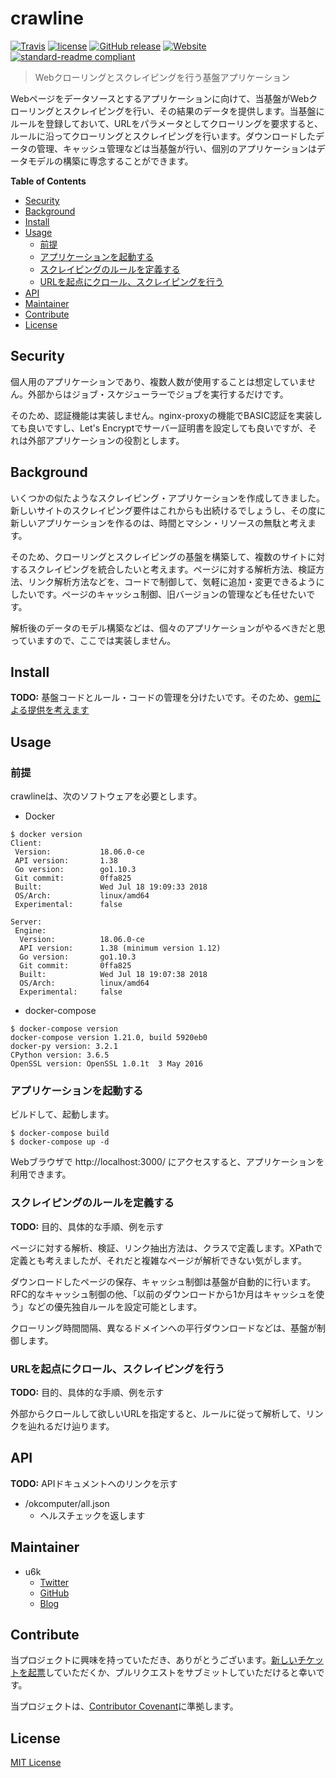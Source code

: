 # crawline

[![Travis](https://img.shields.io/travis/u6k/crawline.svg)](https://travis-ci.org/u6k/crawline)
[![license](https://img.shields.io/github/license/u6k/crawline.svg)](https://github.com/u6k/crawline/blob/master/LICENSE)
[![GitHub release](https://img.shields.io/github/release/u6k/crawline.svg)](https://github.com/u6k/crawline/releases)
[![Website](https://img.shields.io/website-up-down-green-red/https/redmine.u6k.me%2Fprojects%2Fcrawline.svg?label=u6k.Redmine)](https://redmine.u6k.me/projects/crawline)
[![standard-readme compliant](https://img.shields.io/badge/readme%20style-standard-brightgreen.svg?style=flat-square)](https://github.com/RichardLitt/standard-readme)

> Webクローリングとスクレイピングを行う基盤アプリケーション

Webページをデータソースとするアプリケーションに向けて、当基盤がWebクローリングとスクレイピングを行い、その結果のデータを提供します。当基盤にルールを登録しておいて、URLをパラメータとしてクローリングを要求すると、ルールに沿ってクローリングとスクレイピングを行います。ダウンロードしたデータの管理、キャッシュ管理などは当基盤が行い、個別のアプリケーションはデータモデルの構築に専念することができます。

__Table of Contents__

<!-- TOC depthFrom:2 -->

- [Security](#security)
- [Background](#background)
- [Install](#install)
- [Usage](#usage)
  - [前提](#前提)
  - [アプリケーションを起動する](#アプリケーションを起動する)
  - [スクレイピングのルールを定義する](#スクレイピングのルールを定義する)
  - [URLを起点にクロール、スクレイピングを行う](#urlを起点にクロールスクレイピングを行う)
- [API](#api)
- [Maintainer](#maintainer)
- [Contribute](#contribute)
- [License](#license)

<!-- /TOC -->

## Security

個人用のアプリケーションであり、複数人数が使用することは想定していません。外部からはジョブ・スケジューラーでジョブを実行するだけです。

そのため、認証機能は実装しません。nginx-proxyの機能でBASIC認証を実装しても良いですし、Let's Encryptでサーバー証明書を設定しても良いですが、それは外部アプリケーションの役割とします。

## Background

いくつかの似たようなスクレイピング・アプリケーションを作成してきました。新しいサイトのスクレイピング要件はこれからも出続けるでしょうし、その度に新しいアプリケーションを作るのは、時間とマシン・リソースの無駄と考えます。

そのため、クローリングとスクレイピングの基盤を構築して、複数のサイトに対するスクレイピングを統合したいと考えます。ページに対する解析方法、検証方法、リンク解析方法などを、コードで制御して、気軽に追加・変更できるようにしたいです。ページのキャッシュ制御、旧バージョンの管理なども任せたいです。

解析後のデータのモデル構築などは、個々のアプリケーションがやるべきだと思っていますので、ここでは実装しません。

## Install

__TODO:__ 基盤コードとルール・コードの管理を分けたいです。そのため、[gemによる提供を考えます](https://redmine.u6k.me/issues/6560)

## Usage

### 前提

crawlineは、次のソフトウェアを必要とします。

- Docker

```
$ docker version
Client:
 Version:           18.06.0-ce
 API version:       1.38
 Go version:        go1.10.3
 Git commit:        0ffa825
 Built:             Wed Jul 18 19:09:33 2018
 OS/Arch:           linux/amd64
 Experimental:      false

Server:
 Engine:
  Version:          18.06.0-ce
  API version:      1.38 (minimum version 1.12)
  Go version:       go1.10.3
  Git commit:       0ffa825
  Built:            Wed Jul 18 19:07:38 2018
  OS/Arch:          linux/amd64
  Experimental:     false
```

- docker-compose

```
$ docker-compose version
docker-compose version 1.21.0, build 5920eb0
docker-py version: 3.2.1
CPython version: 3.6.5
OpenSSL version: OpenSSL 1.0.1t  3 May 2016
```

### アプリケーションを起動する

ビルドして、起動します。

```
$ docker-compose build
$ docker-compose up -d
```

Webブラウザで http://localhost:3000/ にアクセスすると、アプリケーションを利用できます。

### スクレイピングのルールを定義する

__TODO:__ 目的、具体的な手順、例を示す

ページに対する解析、検証、リンク抽出方法は、クラスで定義します。XPathで定義とも考えましたが、それだと複雑なページが解析できない気がします。

ダウンロードしたページの保存、キャッシュ制御は基盤が自動的に行います。RFC的なキャッシュ制御の他、「以前のダウンロードから1か月はキャッシュを使う」などの優先独自ルールを設定可能とします。

クローリング時間間隔、異なるドメインへの平行ダウンロードなどは、基盤が制御します。

### URLを起点にクロール、スクレイピングを行う

__TODO:__ 目的、具体的な手順、例を示す

外部からクロールして欲しいURLを指定すると、ルールに従って解析して、リンクを辿れるだけ辿ります。

## API

__TODO:__ APIドキュメントへのリンクを示す

- /okcomputer/all.json
  - ヘルスチェックを返します

## Maintainer

- u6k
  - [Twitter](https://twitter.com/u6k_yu1)
  - [GitHub](https://github.com/u6k)
  - [Blog](https://blog.u6k.me/)

## Contribute

当プロジェクトに興味を持っていただき、ありがとうございます。[新しいチケットを起票](https://redmine.u6k.me/projects/crawline/issues/new)していただくか、プルリクエストをサブミットしていただけると幸いです。

当プロジェクトは、[Contributor Covenant](https://www.contributor-covenant.org/version/1/4/code-of-conduct)に準拠します。

## License

[MIT License](https://github.com/u6k/crawline/blob/master/LICENSE)
